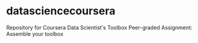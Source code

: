 # datasciencecoursera
Repository for Coursera Data Scientist's Toolbox Peer-graded Assignment: Assemble your toolbox
